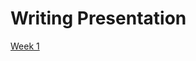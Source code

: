 # Writing Presentation

[Week 1](https://github.com/fellianik/writing-presentation-mbkm/blob/main/week-1)
